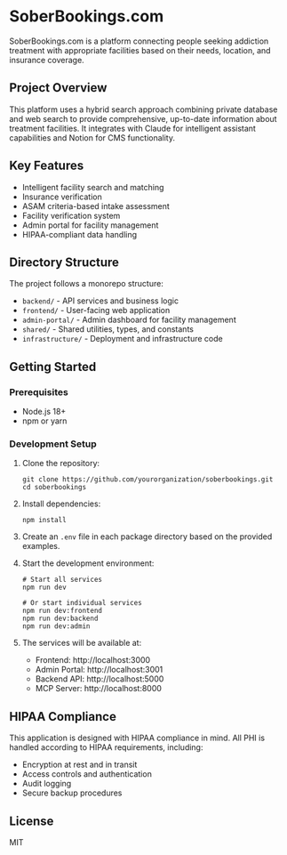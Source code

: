 # SoberBookings.com

SoberBookings.com is a platform connecting people seeking addiction treatment with appropriate facilities based on their needs, location, and insurance coverage.

## Project Overview

This platform uses a hybrid search approach combining private database and web search to provide comprehensive, up-to-date information about treatment facilities. It integrates with Claude for intelligent assistant capabilities and Notion for CMS functionality.

## Key Features

- Intelligent facility search and matching
- Insurance verification
- ASAM criteria-based intake assessment
- Facility verification system
- Admin portal for facility management
- HIPAA-compliant data handling

## Directory Structure

The project follows a monorepo structure:

- `backend/` - API services and business logic
- `frontend/` - User-facing web application
- `admin-portal/` - Admin dashboard for facility management
- `shared/` - Shared utilities, types, and constants
- `infrastructure/` - Deployment and infrastructure code

## Getting Started

### Prerequisites

- Node.js 18+
- npm or yarn

### Development Setup

1. Clone the repository:
   ```
   git clone https://github.com/yourorganization/soberbookings.git
   cd soberbookings
   ```

2. Install dependencies:
   ```
   npm install
   ```

3. Create an `.env` file in each package directory based on the provided examples.

4. Start the development environment:
   ```
   # Start all services
   npm run dev
   
   # Or start individual services
   npm run dev:frontend
   npm run dev:backend
   npm run dev:admin
   ```

5. The services will be available at:
   - Frontend: http://localhost:3000
   - Admin Portal: http://localhost:3001
   - Backend API: http://localhost:5000
   - MCP Server: http://localhost:8000

## HIPAA Compliance

This application is designed with HIPAA compliance in mind. All PHI is handled according to HIPAA requirements, including:

- Encryption at rest and in transit
- Access controls and authentication
- Audit logging
- Secure backup procedures

## License

MIT 